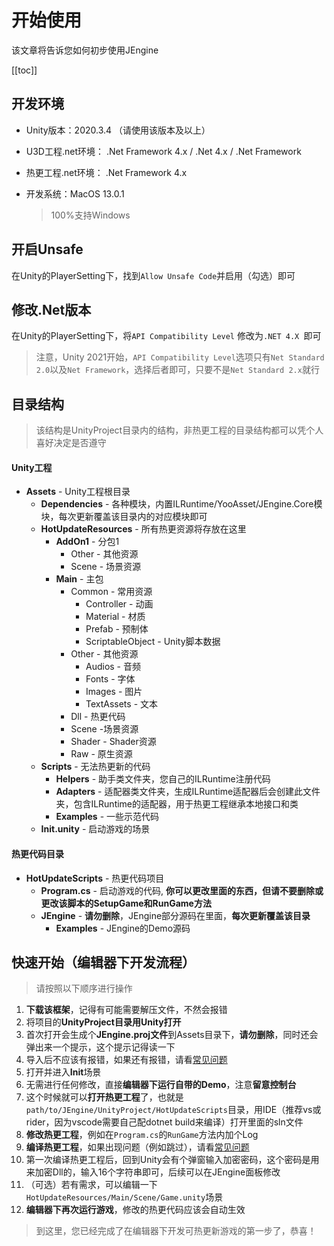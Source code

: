 # 开始使用 

该文章将告诉您如何初步使用JEngine

[[toc]]



## 开发环境

- Unity版本：2020.3.4 （请使用该版本及以上）

- U3D工程.net环境： .Net Framework 4.x / .Net 4.x / .Net Framework

- 热更工程.net环境： .Net Framework 4.x

- 开发系统：MacOS 13.0.1

  > 100%支持Windows



## 开启Unsafe

在Unity的PlayerSetting下，找到```Allow Unsafe Code```并启用（勾选）即可

## 修改.Net版本

在Unity的PlayerSetting下，将```API Compatibility Level``` 修改为```.NET 4.X ```即可

> 注意，Unity 2021开始，```API Compatibility Level```选项只有```Net Standard 2.0```以及```Net Framework```，选择后者即可，只要不是```Net Standard 2.x```就行



## 目录结构

> 该结构是UnityProject目录内的结构，非热更工程的目录结构都可以凭个人喜好决定是否遵守

#### Unity工程

- **Assets** - Unity工程根目录
  - **Dependencies** - 各种模块，内置ILRuntime/YooAsset/JEngine.Core模块，每次更新覆盖该目录内的对应模块即可
  - **HotUpdateResources** - 所有热更资源将存放在这里
    - **AddOn1** - 分包1
      - Other - 其他资源
      - Scene - 场景资源
    - **Main** - 主包
      - Common - 常用资源
        - Controller - 动画
        - Material - 材质
        - Prefab - 预制体
        - ScriptableObject - Unity脚本数据
      - Other - 其他资源
        - Audios - 音频
        - Fonts - 字体
        - Images - 图片
        - TextAssets - 文本
      - Dll - 热更代码
      - Scene -场景资源
      - Shader - Shader资源
      - Raw - 原生资源
  - **Scripts** - 无法热更新的代码
    - **Helpers** - 助手类文件夹，您自己的ILRuntime注册代码
    - **Adapters** - 适配器类文件夹，生成ILRuntime适配器后会创建此文件夹，包含ILRuntime的适配器，用于热更工程继承本地接口和类
    - **Examples** - 一些示范代码
  - **Init.unity** - 启动游戏的场景

#### 热更代码目录

- **HotUpdateScripts** - 热更代码项目
  - **Program.cs** - 启动游戏的代码, **你可以更改里面的东西，但请不要删除或更改该脚本的SetupGame和RunGame方法**
  - **JEngine** - **请勿删除**，JEngine部分源码在里面，**每次更新覆盖该目录**
    - **Examples** - JEngine的Demo源码





## 快速开始（编辑器下开发流程）

> 请按照以下顺序进行操作

1. **下载该框架**，记得有可能需要解压文件，不然会报错
2. 将项目的**UnityProject目录用Unity打开**
3. 首次打开会生成个**JEngine.proj文件**到Assets目录下，**请勿删除**，同时还会弹出来一个提示，这个提示记得读一下
4. 导入后不应该有报错，如果还有报错，请看[常见问题](./FAQ.md)
5. 打开并进入**Init**场景
6. 无需进行任何修改，直接**编辑器下运行自带的Demo**，注意**留意控制台**
7. 这个时候就可以**打开热更工程**了，也就是```path/to/JEngine/UnityProject/HotUpdateScripts```目录，用IDE（推荐vs或rider，因为vscode需要自己配dotnet build来编译）打开里面的sln文件
8. **修改热更工程**，例如在```Program.cs```的```RunGame```方法内加个Log
9. **编译热更工程**，如果出现问题（例如跳过），请看[常见问题](./FAQ.md)
10. 第一次编译热更工程后，回到Unity会有个弹窗输入加密密码，这个密码是用来加密Dll的，输入16个字符串即可，后续可以在JEngine面板修改
11. （可选）若有需求，可以编辑一下```HotUpdateResources/Main/Scene/Game.unity```场景
12. **编辑器下再次运行游戏**，修改的热更代码应该会自动生效

   > 到这里，您已经完成了在编辑器下开发可热更新游戏的第一步了，恭喜！






